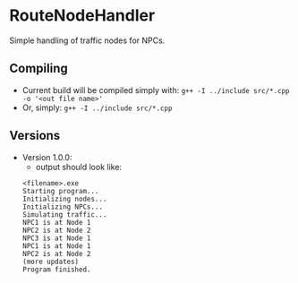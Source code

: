 # RouteNodeHandler
Simple handling of traffic nodes for NPCs.

## Compiling
- Current build will be compiled simply with:
    `g++ -I ../include src/*.cpp -o '<out file name>'`
- Or, simply:
    `g++ -I ../include src/*.cpp`

## Versions
- Version 1.0.0:
    - output should look like:
    ````
    <filename>.exe
    Starting program...
    Initializing nodes...
    Initializing NPCs...
    Simulating traffic...
    NPC1 is at Node 1
    NPC2 is at Node 2
    NPC3 is at Node 1
    NPC1 is at Node 1
    NPC2 is at Node 2
    (more updates)
    Program finished.
    ````